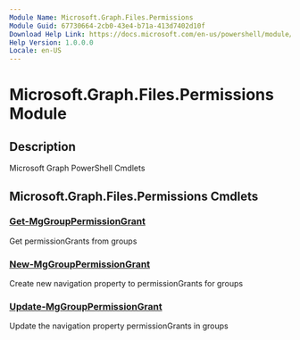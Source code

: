 ```yaml
---
Module Name: Microsoft.Graph.Files.Permissions
Module Guid: 67730664-2cb0-43e4-b71a-413d7402d10f
Download Help Link: https://docs.microsoft.com/en-us/powershell/module/microsoft.graph.files.permissions
Help Version: 1.0.0.0
Locale: en-US
---
```


# Microsoft.Graph.Files.Permissions Module
## Description
Microsoft Graph PowerShell Cmdlets

## Microsoft.Graph.Files.Permissions Cmdlets
### [Get-MgGroupPermissionGrant](Get-MgGroupPermissionGrant.md)
Get permissionGrants from groups

### [New-MgGroupPermissionGrant](New-MgGroupPermissionGrant.md)
Create new navigation property to permissionGrants for groups

### [Update-MgGroupPermissionGrant](Update-MgGroupPermissionGrant.md)
Update the navigation property permissionGrants in groups

